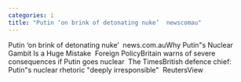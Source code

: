 ```yaml
---
categories: i
title: "Putin ‘on brink of detonating nuke’  newscomau"
---
```

Putin ‘on brink of detonating nuke’&nbsp;&nbsp;news.com.auWhy Putin"s Nuclear Gambit Is a Huge Mistake&nbsp;&nbsp;Foreign PolicyBritain warns of severe consequences if Putin goes nuclear&nbsp;&nbsp;The TimesBritish defence chief: Putin"s nuclear rhetoric "deeply irresponsible"&nbsp;&nbsp;ReutersView